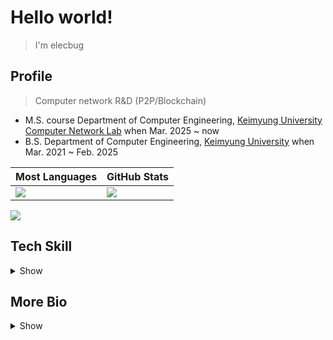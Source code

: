 # Hello world!

> I'm elecbug

## Profile

> Computer network R&D (P2P/Blockchain)

- M.S. course Department of Computer Engineering, [Keimyung University Computer Network Lab](https://sites.google.com/site/computernetworklab/) when Mar. 2025 ~ now
- B.S. Department of Computer Engineering, [Keimyung University](https://www.kmu.ac.kr/) when Mar. 2021 ~ Feb. 2025

|Most Languages|GitHub Stats|
|--------------|------------|
|![](https://github-readme-stats.vercel.app/api/top-langs/?username=elecbug&layout=compact&langs_count=8&hide=makefile,cmake&theme=dark)|![](https://github-readme-stats.vercel.app/api?username=elecbug&count_private=true&show_icons=true&rank_icon=github&theme=dark&include_all_commits=true)|

![](https://github-profile-trophy.vercel.app/?username=elecbug&theme=onestar&no-frame=true&no-bg=true&column=5&margin-w=15&margin-h=15)

## Tech Skill

<details>
  <summary>Show</summary>
  
  ### 0. Computer Network

  - General OSI-7/Network security knowledge
  - P2P
  - Blockchain
  
  ### 1. C#

  - WinForm/WPF/MAUI
  - MS Office Interop
  
  ### 2. Go-lang
  
  - Go-routine
  - [libp2p](https://libp2p.io) application
  
  ### 3. Python
  
  - Analysis and graphical libraries (scipy/numpy/networkx/pyplot...)
  - A little of AI
  
  ### 4. Linux
  
  - Basic linux skill
  - Makefile/Shell
  
  ### 5. Docker
  
  - General container and service skill
  - Build and run custom image
  - Docker swarm clustering
  
  ### 6. DB
  
  - MySQL
  
  ### 7. Other
  
  - C/C++
  - Rust
  - Java

</details>

## More Bio

<details>
  <summary>Show</summary>
  
  ### 학력
  
  |기관|전공|날짜|내용|
  |-|-|-|-|
  |경북공업고등학교|전자전기과|2018. 03. ~ 2021. 02.|졸업|
  |계명대학교|컴퓨터공학과|2021. 03. ~ 2025. 02.|졸업(학사)|
  |계명대학교|컴퓨터 시스템 전공(네트워크)|2025. 03. ~ |재학(석사)|
  
  ### 자격 및 면허
  
  |기관|날짜|내용|
  |-|-|-|
  |한국산업인력공단|2018. 12. 14.|전기기능사|
  |한국산업인력공단|2019. 06. 21.|승강기기능사|
  |교육부|2025. 02. 18.|중등학교 정교사(2급) 정보･컴퓨터|

  ### 논문
  
  - 이성욱, 주홍택, *"K-P2PLab: P2P 네트워크 토폴로지 분석을 위한 테스트베드 및 분석 플랫폼 개발"* KNOM Review, Vol. 27, No. 2, pp. 40–48, Dec. 2024. doi:10.22670/knom.2024.27.2.40(KCI)
  
  ### 대학교 수상 및 장학

  |기관|날짜|내용|
  |-|-|-|
  |계명대학교 교육혁신처|2022. 08. 22.|창의 IT 경진대회 (프로그램 해커톤-우수상)|
  |과학기술정보통신부|2023. 08. 31.|국가우수(이공계) 장학 2년|
  |계명대학교 교육혁신처|2024. 09. 09.|인공지능 소프트웨어 경진대회 (인공지능 프로그램-대상)|
  |계명대학교 총장|2024. 12. 06.|창립 125주년 기념 대학생 에세이 대회 (자연공학분야-우수상)|

</details>
